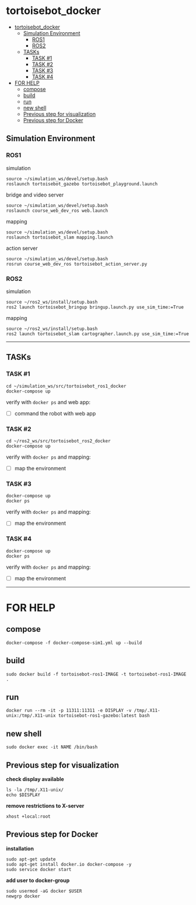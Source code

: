 # tortoisebot_docker

- [tortoisebot\_docker](#tortoisebot_docker)
  - [Simulation Environment](#simulation-environment)
    - [ROS1](#ros1)
    - [ROS2](#ros2)
  - [TASKs](#tasks)
    - [TASK #1](#task-1)
    - [TASK #2](#task-2)
    - [TASK #3](#task-3)
    - [TASK #4](#task-4)
- [FOR HELP](#for-help)
  - [compose](#compose)
  - [build](#build)
  - [run](#run)
  - [new shell](#new-shell)
  - [Previous step for visualization](#previous-step-for-visualization)
  - [Previous step for Docker](#previous-step-for-docker)

## Simulation Environment
### ROS1
simulation

    source ~/simulation_ws/devel/setup.bash
    roslaunch tortoisebot_gazebo tortoisebot_playground.launch

bridge and video server

    source ~/simulation_ws/devel/setup.bash
    roslaunch course_web_dev_ros web.launch

mapping

    source ~/simulation_ws/devel/setup.bash
    roslaunch tortoisebot_slam mapping.launch

action server

    source ~/simulation_ws/devel/setup.bash
    rosrun course_web_dev_ros tortoisebot_action_server.py

### ROS2
simulation

    source ~/ros2_ws/install/setup.bash
    ros2 launch tortoisebot_bringup bringup.launch.py use_sim_time:=True

mapping

    source ~/ros2_ws/install/setup.bash
    ros2 launch tortoisebot_slam cartographer.launch.py use_sim_time:=True

--------------------------------------------------
## TASKs
### TASK #1
    cd ~/simulation_ws/src/tortoisebot_ros1_docker
    docker-compose up
verify with `docker ps` and web app:
- [ ] command the robot with web app

### TASK #2
    cd ~/ros2_ws/src/tortoisebot_ros2_docker
    docker-compose up
verify with `docker ps` and mapping:
- [ ] map the environment

### TASK #3
    docker-compose up
    docker ps
verify with `docker ps` and mapping:
- [ ] map the environment

### TASK #4
    docker-compose up
    docker ps
verify with `docker ps` and mapping:
- [ ] map the environment

--------------------------------------------------

# FOR HELP

## compose

    docker-compose -f docker-compose-sim1.yml up --build

## build

    sudo docker build -f tortoisebot-ros1-IMAGE -t tortoisebot-ros1-IMAGE .

## run

    docker run --rm -it -p 11311:11311 -e DISPLAY -v /tmp/.X11-unix:/tmp/.X11-unix tortoisebot-ros1-gazebo:latest bash

## new shell

    sudo docker exec -it NAME /bin/bash

## Previous step for visualization
**check display available**

    ls -la /tmp/.X11-unix/
    echo $DISPLAY

**remove restrictions to X-server**

    xhost +local:root

## Previous step for Docker 
**installation**
    
    sudo apt-get update
    sudo apt-get install docker.io docker-compose -y
    sudo service docker start

**add user to docker-group**
    
    sudo usermod -aG docker $USER
    newgrp docker
